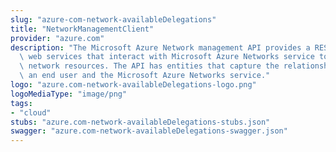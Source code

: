 ```yaml
---
slug: "azure-com-network-availableDelegations"
title: "NetworkManagementClient"
provider: "azure.com"
description: "The Microsoft Azure Network management API provides a RESTful set of\
  \ web services that interact with Microsoft Azure Networks service to manage your\
  \ network resources. The API has entities that capture the relationship between\
  \ an end user and the Microsoft Azure Networks service."
logo: "azure.com-network-availableDelegations-logo.png"
logoMediaType: "image/png"
tags:
- "cloud"
stubs: "azure.com-network-availableDelegations-stubs.json"
swagger: "azure.com-network-availableDelegations-swagger.json"
---
```

